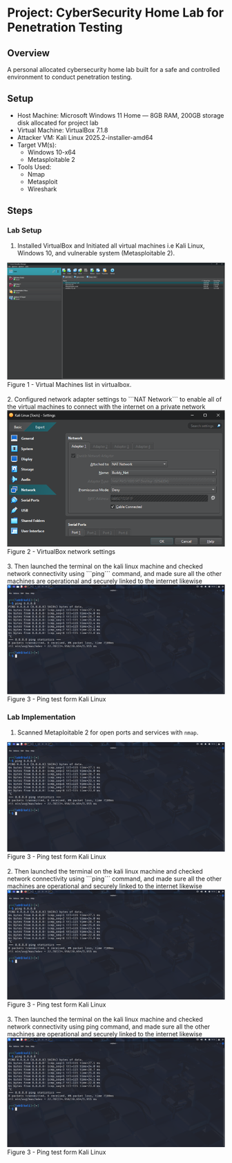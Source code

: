 # Project: CyberSecurity Home Lab for Penetration Testing


## Overview
A personal allocated cybersecurity home lab built for a safe and controlled environment to conduct penetration testing.


## Setup

* Host Machine: Microsoft Windows 11 Home — 8GB RAM, 200GB storage disk allocated for project lab
* Virtual Machine: VirtualBox 7.1.8
* Attacker VM: Kali Linux 2025.2-installer-amd64
* Target VM(s):
  * Windows 10-x64
  * Metasploitable 2
* Tools Used:
  * Nmap
  * Metasploit
  * Wireshark


## Steps 

### Lab Setup

1. Installed VirtualBox and Initiated all virtual machines i.e Kali Linux, Windows 10, and vulnerable system (Metasploitable 2).
<img src="Screenshots/1.png" alt="Virtual Machines list in VirtualBox">
Figure 1 - Virtual Machines list in virtualbox.
<br>
<br>
2. Configured network adapter settings to ```NAT Network``` to enable all of the virtual machines to connect with the internet on a private network
<img src="Screenshots/2.png" alt="VirtualBox network settings">
Figure 2 - VirtualBox network settings
<br>
<br>
3. Then launched the terminal on the kali linux machine and checked network connectivity using ```ping``` command, and made sure all the other machines are operational and securely linked to the internet likewise
<img src="Screenshots/3.png" alt="Ping test form Kali Linux">
Figure 3 - Ping test form Kali Linux

### Lab Implementation

1. Scanned Metaploitable 2 for open ports and services with ```nmap```.
<img src="Screenshots/3.png" alt="Ping test form Kali Linux">
Figure 3 - Ping test form Kali Linux
<br>
<br>
2. Then launched the terminal on the kali linux machine and checked network connectivity using ```ping``` command, and made sure all the other machines are operational and securely linked to the internet likewise
<img src="Screenshots/3.png" alt="Ping test form Kali Linux">
Figure 3 - Ping test form Kali Linux
<br>
<br>
3. Then launched the terminal on the kali linux machine and checked network connectivity using ping command, and made sure all the other machines are operational and securely linked to the internet likewise
<img src="Screenshots/3.png" alt="Ping test form Kali Linux">
Figure 3 - Ping test form Kali Linux
